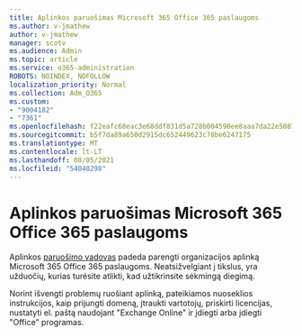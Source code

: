 ```yaml
---
title: Aplinkos paruošimas Microsoft 365 Office 365 paslaugoms
ms.author: v-jmathew
author: v-jmathew
manager: scotv
ms.audience: Admin
ms.topic: article
ms.service: o365-administration
ROBOTS: NOINDEX, NOFOLLOW
localization_priority: Normal
ms.collection: Adm_O365
ms.custom:
- "9004182"
- "7361"
ms.openlocfilehash: f22eafc68eac3e68ddf831d5a728b004590ee8aaa7da22e508716ceb257250b1
ms.sourcegitcommit: b5f7da89a650d2915dc652449623c78be6247175
ms.translationtype: MT
ms.contentlocale: lt-LT
ms.lasthandoff: 08/05/2021
ms.locfileid: "54040298"
---
```

# <a name="prepare-your-environment-for-microsoft-365-and-office-365-services"></a>Aplinkos paruošimas Microsoft 365 Office 365 paslaugoms

Aplinkos [paruošimo vadovas](https://go.microsoft.com/fwlink/?linkid=2005213) padeda parengti organizacijos aplinką Microsoft 365 Office 365 paslaugoms. Neatsižvelgiant į tikslus, yra užduočių, kurias turėsite atlikti, kad užtikrinsite sėkmingą diegimą.

Norint išvengti problemų ruošiant aplinką, pateikiamos nuoseklios instrukcijos, kaip prijungti domeną, įtraukti vartotojų, priskirti licencijas, nustatyti el. paštą naudojant "Exchange Online" ir įdiegti arba įdiegti "Office" programas.
